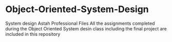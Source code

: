 # Object-Oriented-System-Design
System design Astah Professional Files
All the assignments completed during the Object Oriented System desin class including the final project are included in this repository
